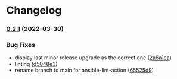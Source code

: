 # Changelog

### [0.2.1](https://www.github.com/chornberger-c2c/ansible-verbose-updates/compare/v0.2.0...v0.2.1) (2022-03-30)


### Bug Fixes

* display last minor release upgrade as the correct one ([2a6a1ea](https://www.github.com/chornberger-c2c/ansible-verbose-updates/commit/2a6a1eae2e237d98eb07269fbc3effa782951d5d))
* linting ([d5048e3](https://www.github.com/chornberger-c2c/ansible-verbose-updates/commit/d5048e30fb4c563a5d435b193d4e1ece438a5f6d))
* rename branch to main for ansible-lint-action ([65525d9](https://www.github.com/chornberger-c2c/ansible-verbose-updates/commit/65525d99a7e1c53857db4960d6e463a6248756c7))
